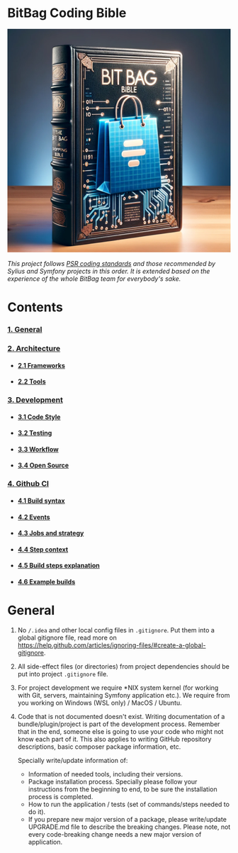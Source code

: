 # BitBag Coding Bible

![BitBag Bible](doc/image.png "BitBag Bible")

*This project follows [PSR coding standards](https://www.php-fig.org/psr/) and those recommended by Sylius and Symfony projects in this order.
It is extended based on the experience of the whole BitBag team for everybody's sake.*

# Contents
### [1. General](#general)
### [2. Architecture](doc/Architecture.md)
- #### [2.1 Frameworks](doc/Architecture/1_FrameworksSubchapter.md)
- #### [2.2 Tools](doc/Architecture/2_ToolsSubchapter.md)
### [3. Development](doc/DevelopingPlugins.md)
- #### [3.1 Code Style](doc/DevelopingPlugins/1_CodeStyleSubchapter.md)
- #### [3.2 Testing](doc/DevelopingPlugins/2_TestingSubchapter.md)
- #### [3.3 Workflow](doc/DevelopingPlugins/3_WorkflowSubchapter.md)
- #### [3.4 Open Source](doc/DevelopingPlugins/4_OpenSourceSubchapter.md)
### [4. Github CI](doc/GithubBuilds.md)
- #### [4.1 Build syntax](doc/GithubBuilds.md)
- #### [4.2 Events](doc/GithubBuilds/1_BuildSyntaxSubchapter.md)
- #### [4.3 Jobs and strategy](doc/GithubBuilds/2_EventsSubchapter.md)
- #### [4.4 Step context](doc/GithubBuilds/3_JobsAndStrategySubchapter.md)
- #### [4.5 Build steps explanation](doc/GithubBuilds/4_StepContextForBuildsSubchapter.md)
- #### [4.6 Example builds](doc/GithubBuilds/5_ExampleBuildsSubchapter.md)

# General
1. No `/.idea` and other local config files in `.gitignore`. Put them into a global gitignore file,
   read more on https://help.github.com/articles/ignoring-files/#create-a-global-gitignore.

2. All side-effect files (or directories) from project dependencies should be put into project `.gitignore` file.

3. For project development we require *NIX system kernel (for working with Git, servers, maintaining Symfony application etc.). We require from you working on Windows (WSL only) / MacOS / Ubuntu.

4. Code that is not documented doesn't exist. Writing documentation of a bundle/plugin/project is part of the
   development process. Remember that in the end, someone else is going to use your code who might not know each part of it.
   This also applies to writing GitHub repository descriptions, basic composer package information, etc.

   Specially write/update information of:
   - Information of needed tools, including their versions.
   - Package installation process. Specially please follow your instructions from the beginning to end, to be sure the installation process is completed.
   - How to run the application / tests (set of commands/steps needed to do it).
   - If you prepare new major version of a package, please write/update UPGRADE.md file to describe the breaking changes. Please note, not every code-breaking change needs a new major version of application.
